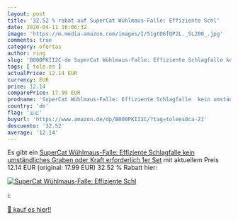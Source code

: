 ```yaml
---
layout: post
title: '32.52 % rabat auf SuperCat Wühlmaus-Falle: Effiziente Schl'
date: 2020-04-11 16:06:32
image: 'https://m.media-amazon.com/images/I/51gtD6fQP2L._SL200_.jpg'
comments: true
category: ofertas
author: ring
slug: 'B000PKII2C-de SuperCat Wühlmaus-Falle: Effiziente Schlagfalle kein...'
tags: [ tole.es ]
actualPrice: 12.14 EUR
currency: EUR
price: 12.14
comparePrice: 17.99 EUR
prodname: 'SuperCat Wühlmaus-Falle: Effiziente Schlagfalle  kein umständliches Graben oder Kraft erforderlich  1er Set'
country: 'de'
flag: '🇩🇪'
buyurl: 'https://www.amazon.de/dp/B000PKII2C/?tag=tolees0ca-21'
descuento: '32.52'
average: '12.14'
---
```


Es gibt ein [SuperCat Wühlmaus-Falle: Effiziente Schlagfalle  kein umständliches Graben oder Kraft erforderlich  1er Set](https://www.amazon.de/dp/B000PKII2C/?tag=tolees0ca-21) mit aktuellem Preis 12.14 EUR (original: 17.99 EUR) 32.52 % Rabatt hier:

[![SuperCat Wühlmaus-Falle: Effiziente Schl](https://m.media-amazon.com/images/I/51gtD6fQP2L._SL200_.jpg)](https://www.amazon.de/dp/B000PKII2C/?tag=tolees0ca-21)

ℹ️:


[🛒 kauf es hier!!](https://www.amazon.de/dp/B000PKII2C/?tag=tolees0ca-21)
